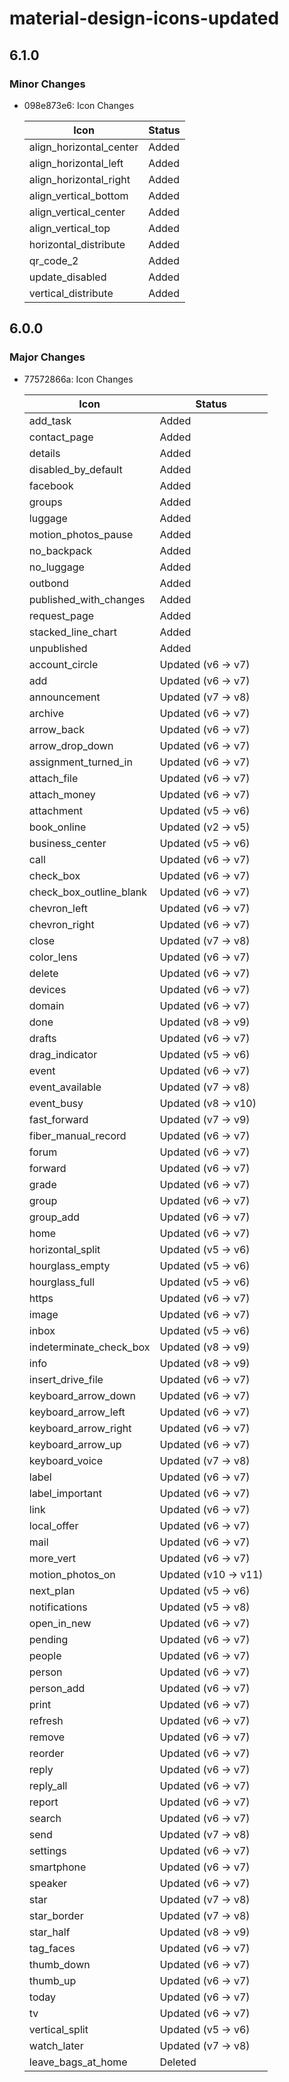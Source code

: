# material-design-icons-updated

## 6.1.0

### Minor Changes

- 098e873e6: Icon Changes

  | Icon                    | Status |
  | ----------------------- | ------ |
  | align_horizontal_center | Added  |
  | align_horizontal_left   | Added  |
  | align_horizontal_right  | Added  |
  | align_vertical_bottom   | Added  |
  | align_vertical_center   | Added  |
  | align_vertical_top      | Added  |
  | horizontal_distribute   | Added  |
  | qr_code_2               | Added  |
  | update_disabled         | Added  |
  | vertical_distribute     | Added  |

## 6.0.0

### Major Changes

- 77572866a: Icon Changes

  | Icon                    | Status               |
  | ----------------------- | -------------------- |
  | add_task                | Added                |
  | contact_page            | Added                |
  | details                 | Added                |
  | disabled_by_default     | Added                |
  | facebook                | Added                |
  | groups                  | Added                |
  | luggage                 | Added                |
  | motion_photos_pause     | Added                |
  | no_backpack             | Added                |
  | no_luggage              | Added                |
  | outbond                 | Added                |
  | published_with_changes  | Added                |
  | request_page            | Added                |
  | stacked_line_chart      | Added                |
  | unpublished             | Added                |
  | account_circle          | Updated (v6 -> v7)   |
  | add                     | Updated (v6 -> v7)   |
  | announcement            | Updated (v7 -> v8)   |
  | archive                 | Updated (v6 -> v7)   |
  | arrow_back              | Updated (v6 -> v7)   |
  | arrow_drop_down         | Updated (v6 -> v7)   |
  | assignment_turned_in    | Updated (v6 -> v7)   |
  | attach_file             | Updated (v6 -> v7)   |
  | attach_money            | Updated (v6 -> v7)   |
  | attachment              | Updated (v5 -> v6)   |
  | book_online             | Updated (v2 -> v5)   |
  | business_center         | Updated (v5 -> v6)   |
  | call                    | Updated (v6 -> v7)   |
  | check_box               | Updated (v6 -> v7)   |
  | check_box_outline_blank | Updated (v6 -> v7)   |
  | chevron_left            | Updated (v6 -> v7)   |
  | chevron_right           | Updated (v6 -> v7)   |
  | close                   | Updated (v7 -> v8)   |
  | color_lens              | Updated (v6 -> v7)   |
  | delete                  | Updated (v6 -> v7)   |
  | devices                 | Updated (v6 -> v7)   |
  | domain                  | Updated (v6 -> v7)   |
  | done                    | Updated (v8 -> v9)   |
  | drafts                  | Updated (v6 -> v7)   |
  | drag_indicator          | Updated (v5 -> v6)   |
  | event                   | Updated (v6 -> v7)   |
  | event_available         | Updated (v7 -> v8)   |
  | event_busy              | Updated (v8 -> v10)  |
  | fast_forward            | Updated (v7 -> v9)   |
  | fiber_manual_record     | Updated (v6 -> v7)   |
  | forum                   | Updated (v6 -> v7)   |
  | forward                 | Updated (v6 -> v7)   |
  | grade                   | Updated (v6 -> v7)   |
  | group                   | Updated (v6 -> v7)   |
  | group_add               | Updated (v6 -> v7)   |
  | home                    | Updated (v6 -> v7)   |
  | horizontal_split        | Updated (v5 -> v6)   |
  | hourglass_empty         | Updated (v5 -> v6)   |
  | hourglass_full          | Updated (v5 -> v6)   |
  | https                   | Updated (v6 -> v7)   |
  | image                   | Updated (v6 -> v7)   |
  | inbox                   | Updated (v5 -> v6)   |
  | indeterminate_check_box | Updated (v8 -> v9)   |
  | info                    | Updated (v8 -> v9)   |
  | insert_drive_file       | Updated (v6 -> v7)   |
  | keyboard_arrow_down     | Updated (v6 -> v7)   |
  | keyboard_arrow_left     | Updated (v6 -> v7)   |
  | keyboard_arrow_right    | Updated (v6 -> v7)   |
  | keyboard_arrow_up       | Updated (v6 -> v7)   |
  | keyboard_voice          | Updated (v7 -> v8)   |
  | label                   | Updated (v6 -> v7)   |
  | label_important         | Updated (v6 -> v7)   |
  | link                    | Updated (v6 -> v7)   |
  | local_offer             | Updated (v6 -> v7)   |
  | mail                    | Updated (v6 -> v7)   |
  | more_vert               | Updated (v6 -> v7)   |
  | motion_photos_on        | Updated (v10 -> v11) |
  | next_plan               | Updated (v5 -> v6)   |
  | notifications           | Updated (v5 -> v8)   |
  | open_in_new             | Updated (v6 -> v7)   |
  | pending                 | Updated (v6 -> v7)   |
  | people                  | Updated (v6 -> v7)   |
  | person                  | Updated (v6 -> v7)   |
  | person_add              | Updated (v6 -> v7)   |
  | print                   | Updated (v6 -> v7)   |
  | refresh                 | Updated (v6 -> v7)   |
  | remove                  | Updated (v6 -> v7)   |
  | reorder                 | Updated (v6 -> v7)   |
  | reply                   | Updated (v6 -> v7)   |
  | reply_all               | Updated (v6 -> v7)   |
  | report                  | Updated (v6 -> v7)   |
  | search                  | Updated (v6 -> v7)   |
  | send                    | Updated (v7 -> v8)   |
  | settings                | Updated (v6 -> v7)   |
  | smartphone              | Updated (v6 -> v7)   |
  | speaker                 | Updated (v6 -> v7)   |
  | star                    | Updated (v7 -> v8)   |
  | star_border             | Updated (v7 -> v8)   |
  | star_half               | Updated (v8 -> v9)   |
  | tag_faces               | Updated (v6 -> v7)   |
  | thumb_down              | Updated (v6 -> v7)   |
  | thumb_up                | Updated (v6 -> v7)   |
  | today                   | Updated (v6 -> v7)   |
  | tv                      | Updated (v6 -> v7)   |
  | vertical_split          | Updated (v5 -> v6)   |
  | watch_later             | Updated (v7 -> v8)   |
  | leave_bags_at_home      | Deleted              |
